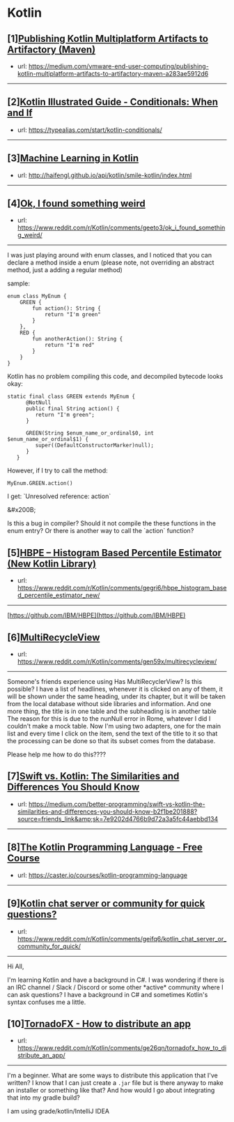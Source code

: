# Kotlin
## [1][Publishing Kotlin Multiplatform Artifacts to Artifactory (Maven)](https://www.reddit.com/r/Kotlin/comments/gexgie/publishing_kotlin_multiplatform_artifacts_to/)
- url: https://medium.com/vmware-end-user-computing/publishing-kotlin-multiplatform-artifacts-to-artifactory-maven-a283ae5912d6
---

## [2][Kotlin Illustrated Guide - Conditionals: When and If](https://www.reddit.com/r/Kotlin/comments/geizkn/kotlin_illustrated_guide_conditionals_when_and_if/)
- url: https://typealias.com/start/kotlin-conditionals/
---

## [3][Machine Learning in Kotlin](https://www.reddit.com/r/Kotlin/comments/gejbo7/machine_learning_in_kotlin/)
- url: http://haifengl.github.io/api/kotlin/smile-kotlin/index.html
---

## [4][Ok, I found something weird](https://www.reddit.com/r/Kotlin/comments/geeto3/ok_i_found_something_weird/)
- url: https://www.reddit.com/r/Kotlin/comments/geeto3/ok_i_found_something_weird/
---
I was just playing around with enum classes, and I noticed that you can declare a method inside a enum (please note, not overriding an abstract method, just a adding a regular method) 

sample:

    enum class MyEnum {
        GREEN {
            fun action(): String {
                return "I'm green"
            }
        },
        RED {
            fun anotherAction(): String {
                return "I'm red"
            }
        }
    }

Kotlin has no problem compiling this code, and decompiled bytecode looks okay:

    static final class GREEN extends MyEnum {
          @NotNull
          public final String action() {
             return "I'm green";
          }
    
          GREEN(String $enum_name_or_ordinal$0, int $enum_name_or_ordinal$1) {
             super((DefaultConstructorMarker)null);
          }
       }

However, if I try to call the method:

    MyEnum.GREEN.action() 

I get: \`Unresolved reference: action\`

&amp;#x200B;

Is this a bug in compiler? Should it not compile the these functions in the enum entry? Or there is another way to call the \`action\` function?
## [5][HBPE – Histogram Based Percentile Estimator (New Kotlin Library)](https://www.reddit.com/r/Kotlin/comments/gegri6/hbpe_histogram_based_percentile_estimator_new/)
- url: https://www.reddit.com/r/Kotlin/comments/gegri6/hbpe_histogram_based_percentile_estimator_new/
---
[https://github.com/IBM/HBPE](https://github.com/IBM/HBPE)
## [6][MultiRecycleView](https://www.reddit.com/r/Kotlin/comments/gen59x/multirecycleview/)
- url: https://www.reddit.com/r/Kotlin/comments/gen59x/multirecycleview/
---
Someone's friends experience using
 Has MultiRecyclerView?
 Is this possible?
 I have a list of headlines, whenever it is clicked on any of them, it will be shown under the same heading, under its chapter, but it will be taken from the local database without side libraries and information.
 And one more thing, the title is in one table and the subheading is in another table
 The reason for this is due to the nunNull error in Rome, whatever I did I couldn't make a mock table.
 Now I'm using two adapters, one for the main list and every time I click on the item, send the text of the title to it so that the processing can be done so that its subset comes from the database.

Please help me how to do this????
## [7][Swift vs. Kotlin: The Similarities and Differences You Should Know](https://www.reddit.com/r/Kotlin/comments/gek1gq/swift_vs_kotlin_the_similarities_and_differences/)
- url: https://medium.com/better-programming/swift-vs-kotlin-the-similarities-and-differences-you-should-know-b2f1be201888?source=friends_link&amp;sk=7e9202d4766b9d72a3a5fc44aebbd134
---

## [8][The Kotlin Programming Language - Free Course](https://www.reddit.com/r/Kotlin/comments/gdzied/the_kotlin_programming_language_free_course/)
- url: https://caster.io/courses/kotlin-programming-language
---

## [9][Kotlin chat server or community for quick questions?](https://www.reddit.com/r/Kotlin/comments/geifq6/kotlin_chat_server_or_community_for_quick/)
- url: https://www.reddit.com/r/Kotlin/comments/geifq6/kotlin_chat_server_or_community_for_quick/
---
Hi All,

I'm learning Kotlin and have a background in C#. I was wondering if there is an IRC channel / Slack / Discord or some other \*active\* community where I can ask questions? I have a background in C# and sometimes Kotlin's syntax confuses me a little.
## [10][TornadoFX - How to distribute an app](https://www.reddit.com/r/Kotlin/comments/ge26qn/tornadofx_how_to_distribute_an_app/)
- url: https://www.reddit.com/r/Kotlin/comments/ge26qn/tornadofx_how_to_distribute_an_app/
---
I'm a beginner. What are some ways to distribute this application that I've written? I know that I can just create a `.jar` file but is there anyway to make an installer or something like that? And how would I go about integrating that into my gradle build?

I am using grade/kotlin/IntelliJ IDEA
